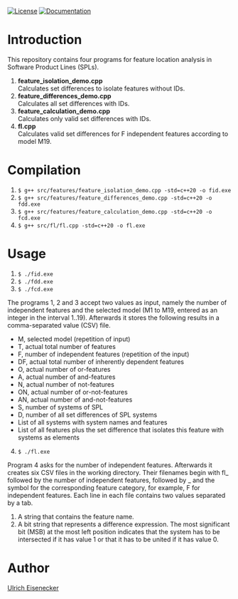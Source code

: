 [![License](https://img.shields.io/badge/License-Apache_2.0-blue.svg)](https://opensource.org/licenses/Apache-2.0)
[![Documentation](https://img.shields.io/badge/Documentation-Doxygen-blue.svg)](https://softvis-research.github.io/features/)

# Introduction

This repository contains four programs for feature location analysis in Software Product Lines (SPLs).
1. **feature_isolation_demo.cpp**<br/>
Calculates set differences to isolate features without IDs.
2. **feature_differences_demo.cpp**<br/>
Calculates all set differences with IDs.
3. **feature_calculation_demo.cpp**<br/>
Calculates only valid set differences with IDs.
4. **fl.cpp**<br/>
Calculates valid set differences for F independent features according to model M19.

# Compilation
1. `$ g++ src/features/feature_isolation_demo.cpp -std=c++20 -o fid.exe`
2. `$ g++ src/features/feature_differences_demo.cpp -std=c++20 -o fdd.exe`
3. `$ g++ src/features/feature_calculation_demo.cpp -std=c++20 -o fcd.exe`
4. `$ g++ src/fl/fl.cpp -std=c++20 -o fl.exe`

# Usage
1. `$ ./fid.exe`
2. `$ ./fdd.exe`
3. `$ ./fcd.exe`

The programs 1, 2 and 3 accept two values as input, namely the number of independent features and the selected model (M1 to M19, entered as an integer in the interval 1..19). Afterwards it stores the following results in a comma-separated value (CSV) file.

- M, selected model (repetition of input)
- T, actual total number of features
- F, number of independent features (repetition of the input)
- DF, actual total number of inherently dependent features
- O, actual number of or-features
- A, actual number of and-features
- N, actual number of not-features
- ON, actual number of or-not-features
- AN, actual number of and-not-features
- S, number of systems of SPL 
- D, number of all set differences of SPL systems
- List of all systems with system names and features
- List of all features plus the set difference that isolates this feature with systems as elements

4. `$ ./fl.exe`

Program 4 asks for the number of independent features. Afterwards it creates six
CSV files in the working directory. Their filenames begin with fl_ followed by
the number of independent features, followed by _ and the symbol for the
corresponding feature category, for example, F for independent features. Each line in
each file contains two values separated by a tab.
1. A string that contains the feature name.
2. A bit string that represents a difference expression. The most significant bit (MSB) at the most left position indicates that the system has to be
intersected if it has value 1 or that it has to be united if it has value 0.

# Author
[Ulrich Eisenecker](https://www.wifa.uni-leipzig.de/personenprofil/mitarbeiter/prof-dr-ulrich-eisenecker)
